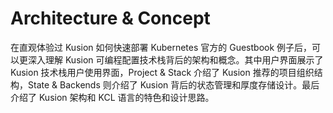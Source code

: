 # Architecture & Concept

在直观体验过 Kusion 如何快速部署 Kubernetes 官方的 Guestbook 例子后，可以更深入理解 Kusion 可编程配置技术栈背后的架构和概念。其中用户界面展示了 Kusion 技术栈用户使用界面，Project & Stack 介绍了 Kusion 推荐的项目组织结构，State & Backends 则介绍了 Kusion 背后的状态管理和厚度存储设计。最后介绍了 Kusion 架构和 KCL 语言的特色和设计思路。
